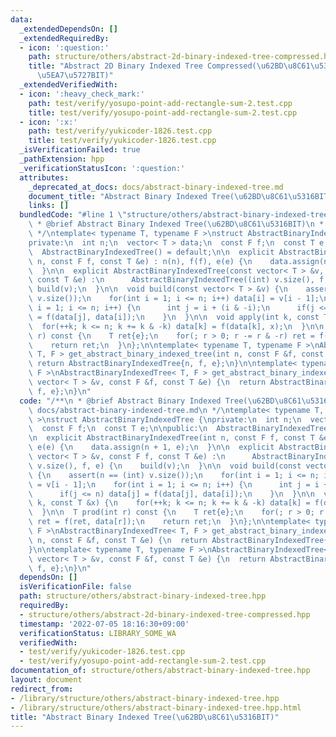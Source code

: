 ```yaml
---
data:
  _extendedDependsOn: []
  _extendedRequiredBy:
  - icon: ':question:'
    path: structure/others/abstract-2d-binary-indexed-tree-compressed.hpp
    title: "Abstract 2D Binary Indexed Tree Compressed(\u62BD\u8C61\u53162\u6B21\u5143\
      \u5EA7\u5727BIT)"
  _extendedVerifiedWith:
  - icon: ':heavy_check_mark:'
    path: test/verify/yosupo-point-add-rectangle-sum-2.test.cpp
    title: test/verify/yosupo-point-add-rectangle-sum-2.test.cpp
  - icon: ':x:'
    path: test/verify/yukicoder-1826.test.cpp
    title: test/verify/yukicoder-1826.test.cpp
  _isVerificationFailed: true
  _pathExtension: hpp
  _verificationStatusIcon: ':question:'
  attributes:
    _deprecated_at_docs: docs/abstract-binary-indexed-tree.md
    document_title: "Abstract Binary Indexed Tree(\u62BD\u8C61\u5316BIT)"
    links: []
  bundledCode: "#line 1 \"structure/others/abstract-binary-indexed-tree.hpp\"\n/**\n\
    \ * @brief Abstract Binary Indexed Tree(\u62BD\u8C61\u5316BIT)\n * @docs docs/abstract-binary-indexed-tree.md\n\
    \ */\ntemplate< typename T, typename F >\nstruct AbstractBinaryIndexedTree {\n\
    private:\n  int n;\n  vector< T > data;\n  const F f;\n  const T e;\n\npublic:\n\
    \  AbstractBinaryIndexedTree() = default;\n\n  explicit AbstractBinaryIndexedTree(int\
    \ n, const F f, const T &e) : n(n), f(f), e(e) {\n    data.assign(n + 1, e);\n\
    \  }\n\n  explicit AbstractBinaryIndexedTree(const vector< T > &v, const F f,\
    \ const T &e) :\n      AbstractBinaryIndexedTree((int) v.size(), f, e) {\n   \
    \ build(v);\n  }\n\n  void build(const vector< T > &v) {\n    assert(n == (int)\
    \ v.size());\n    for(int i = 1; i <= n; i++) data[i] = v[i - 1];\n    for(int\
    \ i = 1; i <= n; i++) {\n      int j = i + (i & -i);\n      if(j <= n) data[j]\
    \ = f(data[j], data[i]);\n    }\n  }\n\n  void apply(int k, const T &x) {\n  \
    \  for(++k; k <= n; k += k & -k) data[k] = f(data[k], x);\n  }\n\n  T prod(int\
    \ r) const {\n    T ret{e};\n    for(; r > 0; r -= r & -r) ret = f(ret, data[r]);\n\
    \    return ret;\n  }\n};\n\ntemplate< typename T, typename F >\nAbstractBinaryIndexedTree<\
    \ T, F > get_abstract_binary_indexed_tree(int n, const F &f, const T &e) {\n \
    \ return AbstractBinaryIndexedTree{n, f, e};\n}\n\ntemplate< typename T, typename\
    \ F >\nAbstractBinaryIndexedTree< T, F > get_abstract_binary_indexed_tree(const\
    \ vector< T > &v, const F &f, const T &e) {\n  return AbstractBinaryIndexedTree{v,\
    \ f, e};\n}\n"
  code: "/**\n * @brief Abstract Binary Indexed Tree(\u62BD\u8C61\u5316BIT)\n * @docs\
    \ docs/abstract-binary-indexed-tree.md\n */\ntemplate< typename T, typename F\
    \ >\nstruct AbstractBinaryIndexedTree {\nprivate:\n  int n;\n  vector< T > data;\n\
    \  const F f;\n  const T e;\n\npublic:\n  AbstractBinaryIndexedTree() = default;\n\
    \n  explicit AbstractBinaryIndexedTree(int n, const F f, const T &e) : n(n), f(f),\
    \ e(e) {\n    data.assign(n + 1, e);\n  }\n\n  explicit AbstractBinaryIndexedTree(const\
    \ vector< T > &v, const F f, const T &e) :\n      AbstractBinaryIndexedTree((int)\
    \ v.size(), f, e) {\n    build(v);\n  }\n\n  void build(const vector< T > &v)\
    \ {\n    assert(n == (int) v.size());\n    for(int i = 1; i <= n; i++) data[i]\
    \ = v[i - 1];\n    for(int i = 1; i <= n; i++) {\n      int j = i + (i & -i);\n\
    \      if(j <= n) data[j] = f(data[j], data[i]);\n    }\n  }\n\n  void apply(int\
    \ k, const T &x) {\n    for(++k; k <= n; k += k & -k) data[k] = f(data[k], x);\n\
    \  }\n\n  T prod(int r) const {\n    T ret{e};\n    for(; r > 0; r -= r & -r)\
    \ ret = f(ret, data[r]);\n    return ret;\n  }\n};\n\ntemplate< typename T, typename\
    \ F >\nAbstractBinaryIndexedTree< T, F > get_abstract_binary_indexed_tree(int\
    \ n, const F &f, const T &e) {\n  return AbstractBinaryIndexedTree{n, f, e};\n\
    }\n\ntemplate< typename T, typename F >\nAbstractBinaryIndexedTree< T, F > get_abstract_binary_indexed_tree(const\
    \ vector< T > &v, const F &f, const T &e) {\n  return AbstractBinaryIndexedTree{v,\
    \ f, e};\n}\n"
  dependsOn: []
  isVerificationFile: false
  path: structure/others/abstract-binary-indexed-tree.hpp
  requiredBy:
  - structure/others/abstract-2d-binary-indexed-tree-compressed.hpp
  timestamp: '2022-07-05 18:16:30+09:00'
  verificationStatus: LIBRARY_SOME_WA
  verifiedWith:
  - test/verify/yukicoder-1826.test.cpp
  - test/verify/yosupo-point-add-rectangle-sum-2.test.cpp
documentation_of: structure/others/abstract-binary-indexed-tree.hpp
layout: document
redirect_from:
- /library/structure/others/abstract-binary-indexed-tree.hpp
- /library/structure/others/abstract-binary-indexed-tree.hpp.html
title: "Abstract Binary Indexed Tree(\u62BD\u8C61\u5316BIT)"
---
```

